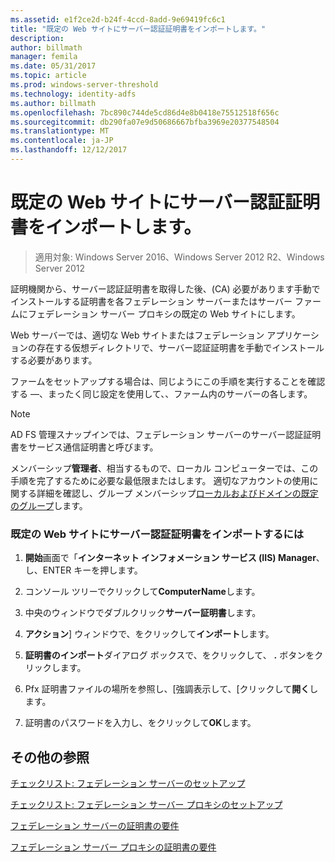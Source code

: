 ```yaml
---
ms.assetid: e1f2ce2d-b24f-4ccd-8add-9e69419fc6c1
title: "既定の Web サイトにサーバー認証証明書をインポートします。"
description: 
author: billmath
manager: femila
ms.date: 05/31/2017
ms.topic: article
ms.prod: windows-server-threshold
ms.technology: identity-adfs
ms.author: billmath
ms.openlocfilehash: 7bc890c744de5cd86d4e8b0418e75512518f656c
ms.sourcegitcommit: db290fa07e9d50686667bfba3969e20377548504
ms.translationtype: MT
ms.contentlocale: ja-JP
ms.lasthandoff: 12/12/2017
---
```

# <a name="import-a-server-authentication-certificate-to-the-default-web-site"></a>既定の Web サイトにサーバー認証証明書をインポートします。

>適用対象: Windows Server 2016、Windows Server 2012 R2、Windows Server 2012

証明機関から、サーバー認証証明書を取得した後、\(CA\) 必要があります手動でインストールする証明書を各フェデレーション サーバーまたはサーバー ファームにフェデレーション サーバー プロキシの既定の Web サイトにします。  
  
Web サーバーでは、適切な Web サイトまたはフェデレーション アプリケーションの存在する仮想ディレクトリで、サーバー認証証明書を手動でインストールする必要があります。  
  
ファームをセットアップする場合は、同じようにこの手順を実行することを確認する —、まったく同じ設定を使用して、、ファーム内のサーバーの各します。  
  
> [!NOTE]  
> AD FS 管理スナップインでは、フェデレーション サーバーのサーバー認証証明書をサービス通信証明書と呼びます。  
  
メンバーシップ**管理者**、相当するもので、ローカル コンピューターでは、この手順を完了するために必要な最低限またはします。  適切なアカウントの使用に関する詳細を確認し、グループ メンバーシップ[ローカルおよびドメインの既定のグループ](https://go.microsoft.com/fwlink/?LinkId=83477)します。   
  
### <a name="to-import-a-server-authentication-certificate-to-the-default-web-site"></a>既定の Web サイトにサーバー認証証明書をインポートするには  
  
1.  **開始**画面で「**インターネット インフォメーション サービス \(IIS\) Manager**、し、ENTER キーを押します。  
  
2.  コンソール ツリーでクリックして**ComputerName**します。  
  
3.  中央のウィンドウでダブルクリック**サーバー証明書**します。  
  
4.  **アクション**] ウィンドウで、をクリックして**インポート**します。  
  
5.  **証明書のインポート**ダイアログ ボックスで、をクリックして、 **.** ボタンをクリックします。  
  
6.  Pfx 証明書ファイルの場所を参照し、[強調表示して、[クリックして**開く**します。  
  
7.  証明書のパスワードを入力し、をクリックして**OK**します。  
  
## <a name="additional-references"></a>その他の参照  
[チェックリスト: フェデレーション サーバーのセットアップ](Checklist--Setting-Up-a-Federation-Server.md)  
  
[チェックリスト: フェデレーション サーバー プロキシのセットアップ](Checklist--Setting-Up-a-Federation-Server-Proxy.md)  
  
[フェデレーション サーバーの証明書の要件](https://technet.microsoft.com/library/dd807040.aspx)  
  
[フェデレーション サーバー プロキシの証明書の要件](https://technet.microsoft.com/library/dd807054.aspx)  
   
  

